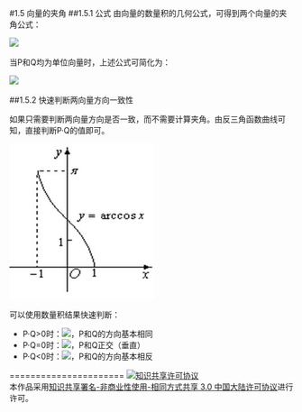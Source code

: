 #1.5 向量的夹角
##1.5.1 公式
由向量的数量积的几何公式，可得到两个向量的夹角公式：

<img src="http://www.forkosh.com/mathtex.cgi?\[\alpha  = \arccos \left( {\frac{{P \cdot Q}}{{\left| P \right|\left| Q \right|}}} \right),a \in \left[ {0,\pi } \right]\]">

当P和Q均为单位向量时，上述公式可简化为：

<img src="http://www.forkosh.com/mathtex.cgi?\[\alpha  = \arccos \left( {P \cdot Q} \right),a \in \left( {0,\pi } \right)\]">

##1.5.2 快速判断两向量方向一致性

如果只需要判断两向量方向是否一致，而不需要计算夹角。由反三角函数曲线可知，直接判断P·Q的值即可。

![替代文本](pic/1-5-1.png "1-5-1.png")

可以使用数量积结果快速判断：

- P·Q>0时：<img src="http://www.forkosh.com/mathtex.cgi?\[a \in [0,\frac{\pi }{2})\]">，P和Q的方向基本相同
- P·Q=0时：<img src="http://www.forkosh.com/mathtex.cgi?\[a = \frac{\pi }{2}\]">，P和Q正交（垂直）
- P·Q\<0时：<img src="http://www.forkosh.com/mathtex.cgi?\[a \in (\frac{\pi }{2},\pi ]\]">，P和Q的方向基本相反

======================
<a rel="license" href="http://creativecommons.org/licenses/by-nc-sa/3.0/cn/"><img alt="知识共享许可协议" style="border-width:0" src="https://i.creativecommons.org/l/by-nc-sa/3.0/cn/88x31.png" /></a><br />本作品采用<a rel="license" href="http://creativecommons.org/licenses/by-nc-sa/3.0/cn/">知识共享署名-非商业性使用-相同方式共享 3.0 中国大陆许可协议</a>进行许可。
